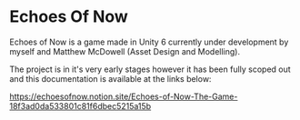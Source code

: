 # Echoes Of Now

Echoes of Now is a game made in Unity 6 currently under development by myself and Matthew McDowell (Asset Design and Modelling).

The project is in it's very early stages however it has been fully scoped out and this documentation is available at the links below:

https://echoesofnow.notion.site/Echoes-of-Now-The-Game-18f3ad0da533801c81f6dbec5215a15b

